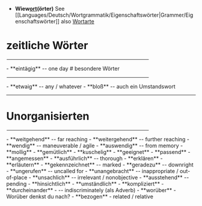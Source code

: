 - <b>Wiew<ins>ort</ins>(örter)</b>
See [[Languages/Deutsch/Wortgrammatik/Eigenschaftswörter|Grammer/Eigenschaftswörter]] also [Wortarte](https://de.wiktionary.org/wiki/Hilfe:Wortart)

# zeitliche Wörter
<hr width="75%" style="border: 1px solid white">
- **eintägig** -- one day
# besondere Wörter
<hr width="75%" align="right" style="border: 1px solid white">
- **etwaig** -- any / whatever
- **bloß** -- auch ein Umstandswort


---
# Unorganisierten
<hr width="75%" align="right" style="border: 1px solid white">
- **weitgehend** -- far reaching
	- **weitergehend** -- further reaching
- **wendig** -- maneuverable / agile
	- **auswendig** -- from memory
- **mollig**
	- **gemütlich**
	- **kuschelig**
- **geeignet**
	- **passend**
	- **angemessen**
- **ausführlich** -- thorough
- **erklären**
	- **erläutern**
- **gekennzeichnet** -- marked
- **geradezu** -- downright
- **ungerufen** -- uncalled for
	- **unangebracht** -- inappropriate / out-of-place
	- **unsachlich** -- irrelevant / nonobjective
- **ausstehend** -- pending
- **hinsichtlich**
- **umständlich**
	- **kompliziert**
	- **durcheinander**
		- -- indiscriminately (als Adverb)
- **worüber**
	- Worüber denkst du nach?
- **bezogen** - related / relative
